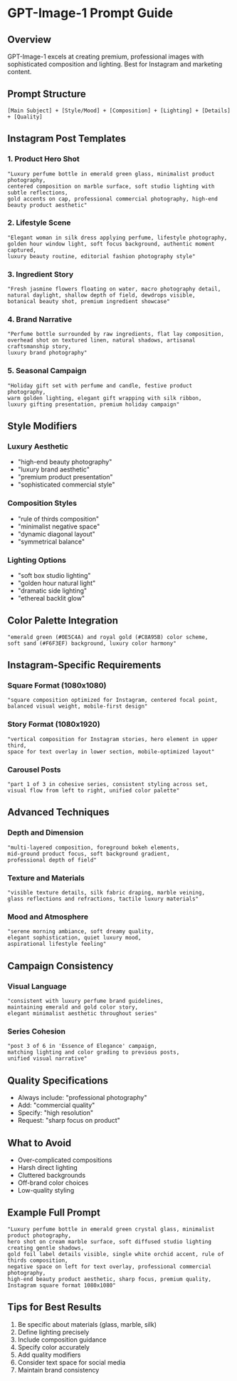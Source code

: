 # GPT-Image-1 Prompt Guide

## Overview
GPT-Image-1 excels at creating premium, professional images with sophisticated composition and lighting. Best for Instagram and marketing content.

## Prompt Structure
```
[Main Subject] + [Style/Mood] + [Composition] + [Lighting] + [Details] + [Quality]
```

## Instagram Post Templates

### 1. Product Hero Shot
```
"Luxury perfume bottle in emerald green glass, minimalist product photography, 
centered composition on marble surface, soft studio lighting with subtle reflections, 
gold accents on cap, professional commercial photography, high-end beauty product aesthetic"
```

### 2. Lifestyle Scene
```
"Elegant woman in silk dress applying perfume, lifestyle photography, 
golden hour window light, soft focus background, authentic moment captured, 
luxury beauty routine, editorial fashion photography style"
```

### 3. Ingredient Story
```
"Fresh jasmine flowers floating on water, macro photography detail, 
natural daylight, shallow depth of field, dewdrops visible, 
botanical beauty shot, premium ingredient showcase"
```

### 4. Brand Narrative
```
"Perfume bottle surrounded by raw ingredients, flat lay composition, 
overhead shot on textured linen, natural shadows, artisanal craftsmanship story, 
luxury brand photography"
```

### 5. Seasonal Campaign
```
"Holiday gift set with perfume and candle, festive product photography, 
warm golden lighting, elegant gift wrapping with silk ribbon, 
luxury gifting presentation, premium holiday campaign"
```

## Style Modifiers

### Luxury Aesthetic
- "high-end beauty photography"
- "luxury brand aesthetic"
- "premium product presentation"
- "sophisticated commercial style"

### Composition Styles
- "rule of thirds composition"
- "minimalist negative space"
- "dynamic diagonal layout"
- "symmetrical balance"

### Lighting Options
- "soft box studio lighting"
- "golden hour natural light"
- "dramatic side lighting"
- "ethereal backlit glow"

## Color Palette Integration
```
"emerald green (#0E5C4A) and royal gold (#C8A95B) color scheme, 
soft sand (#F6F3EF) background, luxury color harmony"
```

## Instagram-Specific Requirements

### Square Format (1080x1080)
```
"square composition optimized for Instagram, centered focal point, 
balanced visual weight, mobile-first design"
```

### Story Format (1080x1920)
```
"vertical composition for Instagram stories, hero element in upper third, 
space for text overlay in lower section, mobile-optimized layout"
```

### Carousel Posts
```
"part 1 of 3 in cohesive series, consistent styling across set, 
visual flow from left to right, unified color palette"
```

## Advanced Techniques

### Depth and Dimension
```
"multi-layered composition, foreground bokeh elements, 
mid-ground product focus, soft background gradient, 
professional depth of field"
```

### Texture and Materials
```
"visible texture details, silk fabric draping, marble veining, 
glass reflections and refractions, tactile luxury materials"
```

### Mood and Atmosphere
```
"serene morning ambiance, soft dreamy quality, 
elegant sophistication, quiet luxury mood, 
aspirational lifestyle feeling"
```

## Campaign Consistency

### Visual Language
```
"consistent with luxury perfume brand guidelines, 
maintaining emerald and gold color story, 
elegant minimalist aesthetic throughout series"
```

### Series Cohesion
```
"post 3 of 6 in 'Essence of Elegance' campaign, 
matching lighting and color grading to previous posts, 
unified visual narrative"
```

## Quality Specifications
- Always include: "professional photography"
- Add: "commercial quality"
- Specify: "high resolution"
- Request: "sharp focus on product"

## What to Avoid
- Over-complicated compositions
- Harsh direct lighting
- Cluttered backgrounds
- Off-brand color choices
- Low-quality styling

## Example Full Prompt
```
"Luxury perfume bottle in emerald green crystal glass, minimalist product photography, 
hero shot on cream marble surface, soft diffused studio lighting creating gentle shadows, 
gold foil label details visible, single white orchid accent, rule of thirds composition, 
negative space on left for text overlay, professional commercial photography, 
high-end beauty product aesthetic, sharp focus, premium quality, 
Instagram square format 1080x1080"
```

## Tips for Best Results
1. Be specific about materials (glass, marble, silk)
2. Define lighting precisely
3. Include composition guidance
4. Specify color accurately
5. Add quality modifiers
6. Consider text space for social media
7. Maintain brand consistency
